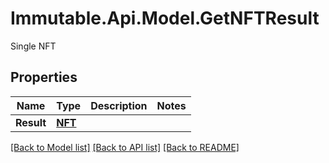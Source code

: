 # Immutable.Api.Model.GetNFTResult
Single NFT

## Properties

Name | Type | Description | Notes
------------ | ------------- | ------------- | -------------
**Result** | [**NFT**](NFT.md) |  | 

[[Back to Model list]](../README.md#documentation-for-models) [[Back to API list]](../README.md#documentation-for-api-endpoints) [[Back to README]](../README.md)

